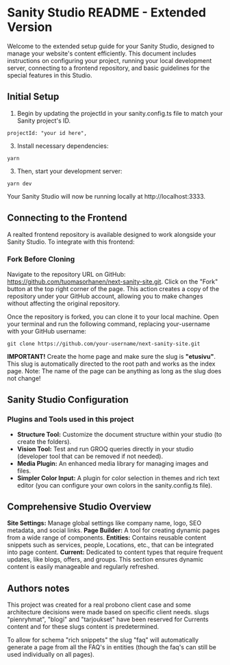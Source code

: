 # Sanity Studio README - Extended Version
Welcome to the extended setup guide for your Sanity Studio, designed to manage your website's content efficiently. This document includes instructions on configuring your project, running your local development server, connecting to a frontend repository, and basic guidelines for the special features in this Studio.

## Initial Setup
1. Begin by updating the projectId in your sanity.config.ts file to match your Sanity project's ID.
```
projectId: "your id here",
```
3. Install necessary dependencies:
```
yarn
```
3. Then, start your development server:
```
yarn dev
```
Your Sanity Studio will now be running locally at http://localhost:3333.

## Connecting to the Frontend
A realted frontend repository is available designed to work alongside your Sanity Studio. To integrate with this frontend:
### Fork Before Cloning
Navigate to the repository URL on GitHub: https://github.com/tuomasorhanen/next-sanity-site.git. Click on the "Fork" button at the top right corner of the page. This action creates a copy of the repository under your GitHub account, allowing you to make changes without affecting the original repository.

Once the repository is forked, you can clone it to your local machine. Open your terminal and run the following command, replacing your-username with your GitHub username:
```
git clone https://github.com/your-username/next-sanity-site.git
```

**IMPORTANT!** Create the home page and make sure the slug is **"etusivu"**. This slug is automatically directed to the root path and works as the index page. Note: The name of the page can be anything as long as the slug does not change!

## Sanity Studio Configuration
### Plugins and Tools used in this project

- **Structure Tool:** Customize the document structure within your studio (to create the folders).
- **Vision Tool:** Test and run GROQ queries directly in your studio (developer tool that can be removed if not needed).
- **Media Plugin:** An enhanced media library for managing images and files.
- **Simpler Color Input:** A plugin for color selection in themes and rich text editor (you can configure your own colors in the sanity.config.ts file).

## Comprehensive Studio Overview
**Site Settings:** Manage global settings like company name, logo, SEO metadata, and social links.
**Page Builder:** A tool for creating dynamic pages from a wide range of components.
**Entities:** Contains reusable content snippets such as services, people, Locations, etc., that can be integrated into page content.
**Current:** Dedicated to content types that require frequent updates, like blogs, offers, and groups. This section ensures dynamic content is easily manageable and regularly refreshed.

## Authors notes
This project was created for a real probono client case and some architecture decisions were made based on specific client needs. slugs "pienryhmat", "blogi" and "tarjoukset" have been reserved for Currents content and for these slugs content is predetermined. 

To allow for schema "rich snippets" the slug "faq" will automatically generate a page from all the FAQ's in entities (though the faq's can still be used individually on all pages).
